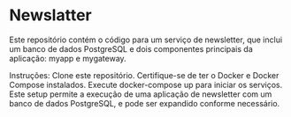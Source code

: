 # Newslatter
Este repositório contém o código para um serviço de newsletter, que inclui um banco de dados PostgreSQL e dois componentes principais da aplicação: myapp e mygateway.

Instruções:
  Clone este repositório.
  Certifique-se de ter o Docker e Docker Compose instalados.
  Execute docker-compose up para iniciar os serviços.
  Este setup permite a execução de uma aplicação de newsletter com um banco de dados PostgreSQL, e pode ser expandido conforme necessário.
